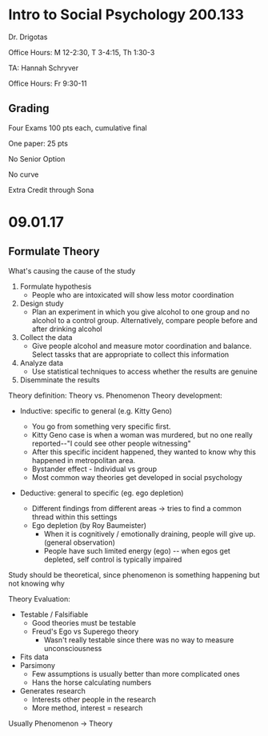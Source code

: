 # Intro to Social Psychology 200.133

Dr. Drigotas

Office Hours: M 12-2:30, T 3-4:15, Th 1:30-3

TA: Hannah Schryver 

Office Hours: Fr 9:30-11

## Grading

Four Exams 100 pts each, cumulative final

One paper: 25 pts

No Senior Option

No curve

Extra Credit through Sona

# 09.01.17

## Formulate Theory
What's causing the cause of the study

1. Formulate hypothesis
    - People who are intoxicated will show less motor coordination
1. Design study
    - Plan an experiment in which you give alcohol to one group and no alcohol to a control group. Alternatively, compare people before and after drinking alcohol
1. Collect the data
    - Give people alcohol and measure motor coordination and balance. Select tassks that are appropriate to collect this information
1. Analyze data
    - Use statistical techniques to access whether the results are genuine
1. Disemminate the results

Theory definition: Theory vs. Phenomenon
Theory development:

- Inductive: specific to general (e.g. Kitty Geno)
    - You go from something very specific first. 
    - Kitty Geno case is when a woman was murdered, but no one really reported--"I could see other people witnessing"
    - After this specific incident happened, they wanted to know why this happened in metropolitan area.
    - Bystander effect - Individual vs group
    - Most common way theories get developed in social psychology

- Deductive: general to specific (eg. ego depletion)
    - Different findings from different areas -> tries to find a common thread within this settings
    - Ego depletion (by Roy Baumeister)
        - When it is cognitively / emotionally draining, people will give up. (general observation)
        - People have such limited energy (ego) -- when egos get depleted, self control is typically impaired


Study should be theoretical, since phenomenon is something happening but not knowing why

Theory Evaluation:
- Testable / Falsifiable 
    - Good theories must be testable
    - Freud's Ego vs Superego theory
        - Wasn't really testable since there was no way to measure unconsciousness
- Fits data
- Parsimony
    - Few assumptions is usually better than more complicated ones
    - Hans the horse calculating numbers
- Generates research
    - Interests other people in the research
    - More method, interest = research


Usually Phenomenon -> Theory


